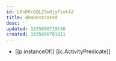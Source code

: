 ```yaml
---
id: L0nDVcOQL2SwUjyPiut42
title: demonstrated
desc: ''
updated: 1635890719536
created: 1635890701911
---
```



- [[p.instanceOf]] [[c.ActivityPredicate]]
